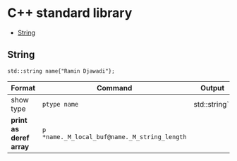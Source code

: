 # C++ standard library


* [String](#string)


## String

```
std::string name{"Ramin Djawadi"};
```

| Format                   | Command                                      | Output        |
|--------------------------|----------------------------------------------|---------------|
| show type                | `ptype name`                                 | std::string`` |
| **print as deref array** | `p *name._M_local_buf@name._M_string_length` | 
